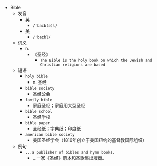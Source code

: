 - Bible
  - 发音
    - 英
      - `/'baɪb(ə)l/`
    - 美
      - `/'baɪbl/`
  - 词义
    - n.
      - 《圣经》
        - `The Bible is the holy book on which the Jewish and Christian religions are based`
  - 短语
    - `holy bible`
      - n. 圣经 
    - `bible society`
      - 圣经公会 
    - `family bible`
      - 家庭圣经；家庭用大型圣经 
    - `bible school`
      - 圣经学校 
    - `bible paper`
      - 圣经纸；字典纸；印度纸 
    - `american bible society`
      - 美国圣经学会（1816年创立于美国纽约的基督教国际组织） 
  - 例句
    - `...a publisher of bibles and hymn books.`
      - …一家《圣经》册本和圣歌集出版商。

